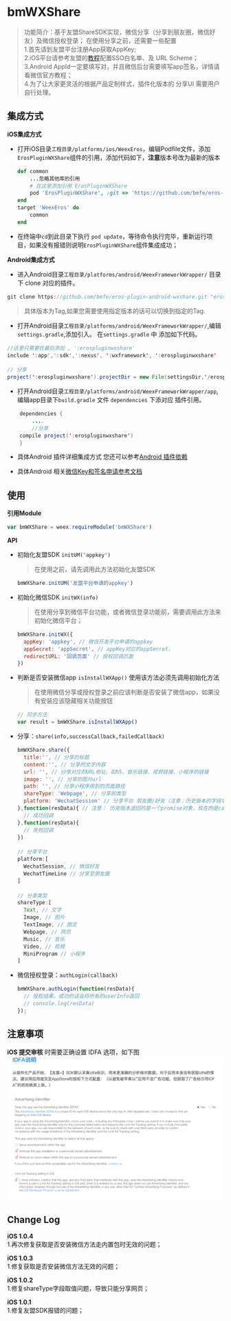 # bmWXShare

> 功能简介：基于友盟ShareSDK实现，微信分享（分享到朋友圈，微信好友）及微信授权登录；
> 在使用分享之前，还需要一些配置 <br>
1.首先请到友盟平台注册App获取AppKey; <br>
2.iOS平台请参考友盟的[教程](https://developer.umeng.com/docs/66632/detail/66825)配置SSO白名单、及 URL Scheme；<br>
3.Android AppId一定要填写对，并且微信后台需要填写app签名，详情请看微信官方教程；<br>
4.为了让大家更灵活的根据产品定制样式，插件化版本的 分享UI 需要用户自行处理。


## 集成方式
**iOS集成方式**

* 打开iOS目录`工程目录/platforms/ios/WeexEros`，编辑Podfile文件，添加`ErosPluginWXShare`组件的引用，添加代码如下，**注意**版本号改为最新的版本

	```ruby
	def common
    	...忽略其他库的引用
    	# 在这里添加引用 ErosPluginWXShare
    	pod 'ErosPluginWXShare', :git => 'https://github.com/bmfe/eros-plugin-ios-wxshare.git', :tag => '版本号请看页面最下面change log'
	end
	target 'WeexEros' do
    	common
	end
	```

* 在终端中`cd`到此目录下执行 `pod update`，等待命令执行完毕，重新运行项目，如果没有报错则说明`ErosPluginWXShare`组件集成成功；

**Android集成方式**


* 进入Android目录`工程目录/platforms/android/WeexFrameworkWrapper/` 目录下 clone 对应的插件。

``` java
git clone https://github.com/bmfe/eros-plugin-android-wxshare.git "erospluginumeng"
```

> 具体版本为Tag,如果您需要使用指定版本的话可以切换到指定的Tag.


* 打开Android目录`工程目录/platforms/android/WeexFrameworkWrapper/`,编辑`settings.gradle`,添加引入。
在`settings.gradle` 中 添加如下代码。

``` java
//这里只需要在最后添加 , ':erospluginwxshare'
include ':app',':sdk',':nexus', ':wxframework', ':erospluginwxshare'  

// 分享
project(':erospluginwxshare').projectDir = new File(settingsDir,'/erospluginumeng/library-wxshare')

```

* 打开Android目录`工程目录/platforms/android/WeexFrameworkWrapper/app`,编辑app目录下`build.gradle` 文件 `dependencies` 下添对应 插件引用。

``` java
	dependencies {
		....
		//分享
    compile project(':erospluginwxshare')
	}
```

* 具体Android 插件详细集成方式 您还可以参考[Android 插件依赖](/zh-cn/android_plugin_integration)



* 具体Android 相关[微信Key和签名申请参考文档](/zh-cn/android_wx_apply)

## 使用

**引用Module**

```js
var bmWXShare = weex.requireModule('bmWXShare')
```

**API**

* 初始化友盟SDK `initUM('appkey')` 

	> 在使用之前，请先调用此方法初始化友盟SDK

	```js
	bmWXShare.initUM('友盟平台申请的appkey')
	```

* 初始化微信SDK `initWX(info)`

	> 在使用分享到微信平台功能，或者微信登录功能前，需要调用此方法来初始化微信平台；

	```js
	bmWXShare.initWX({
	  appKey: 'appkey', // 微信开发平台申请的appkey
	  appSecret: 'appSecret', // appKey对应的appSecret，
	  redirectURL: '回调页面' // 授权回调页面
	})
	```
	
* 判断是否安装微信app `isInstallWXApp()`  使用该方法必须先调用初始化方法

	> 在使用微信分享或授权登录之前应该判断是否安装了微信app，如果没有安装应该隐藏相关功能按钮

	```js
	// 同步方法
	var result = bmWXShare.isInstallWXApp()
	```

* 分享：`share(info,successCallback,failedCallback)`

	```js
	bmWXShare.share({
	  title:'', // 分享的标题
	  content:'', // 分享的文字内容
	  url: '', // 分享对应的URL地址，如h5、音乐链接、视频链接、小程序的链接
	  image: '', // 分享的图片url
	  path: '', // 分享小程序用到的页面路径
	  shareType: 'Webpage', // 分享的类型
	  platform: 'WechatSession' // 分享平台 朋友圈/好友（注意：历史版本的字段名是platforms,现在是一个字符串而不是数组）
	},function(resData){ // 注意： 历史版本返回的是一个promise对象，现在的是callback回调 	
	  // 成功回调
	},function(resData){
	  // 失败回调
	})

	// 分享平台
	platform:[
	  WechatSession, // 微信好友
	  WechatTimeLine // 分享至朋友圈
	]

	// 分享类型
	shareType:[
	  Text, // 文字
	  Image, // 图片
	  TextImage, // 图文
	  Webpage, // 网页
	  Music, // 音乐
	  Video, // 视频
	  MiniProgram // 小程序
	]
	```

* 微信授权登录：`authLogin(callback)`

	```js
	bmWXShare.authLogin(function(resData){	
	  // 授权结果，成功的话会将所有的userInfo返回
	  // console.log(resData)
	});
	```
	
## 注意事项
**iOS 提交审核** 时需要正确设置 IDFA 选项，如下图
![idfa](./image/idfaSet.png)

## Change Log
**iOS 1.0.4** <br> 
1.再次修复获取是否安装微信方法走内置包时无效的问题；

**iOS 1.0.3** <br> 
1.修复获取是否安装微信方法无效的问题；

**iOS 1.0.2** <br> 
1.修复shareType字段取值问题，导致只能分享网页；

**iOS 1.0.1** <br>
1.修复友盟SDK报错的问题；
